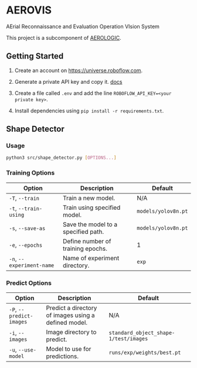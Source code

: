 # AEROVIS

AErial Reconnaissance and Evaluation Operation VIsion System

This project is a subcomponent of [AEROLOGIC](https://github.com/ERAU-SUAS/AEROLOGIC).

## Getting Started

1. Create an account on https://universe.roboflow.com.

2. Generate a private API key and copy it. [docs](https://docs.roboflow.com/api-reference/authentication) 

3. Create a file called `.env` and add the line `ROBOFLOW_API_KEY=<your private key>`.

4. Install dependencies using `pip install -r requirements.txt`. 

## Shape Detector 

### Usage
```sh
python3 src/shape_detector.py [OPTIONS...]
```

### Training Options 

| Option | Description | Default |
|---|---|---|
| `-T`, `--train` | Train a new model. | N/A |
| `-t`, `--train-using` | Train using specified model. | `models/yolov8n.pt` |
| `-s`, `--save-as` | Save the model to a specified path. | `models/yolov8n.pt` |
| `-e`, `--epochs` | Define number of training epochs. | 1 |
| `-n`, `--experiment-name` | Name of experiment directory. | `exp` |

### Predict Options 

| Option | Description | Default |
|---|---|---|
| `-P`, `--predict-images` | Predict a directory of images using a defined model. | N/A |
| `-i`, `--images` | Image directory to predict. | `standard_object_shape-1/test/images` |
| `-u`, `--use-model`| Model to use for predictions. | `runs/exp/weights/best.pt` |
